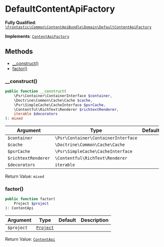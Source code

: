 #  DefaultContentApiFactory

**Fully Qualified**: [`\Frontastic\Common\ContentApiBundle\Domain\DefaultContentApiFactory`](../../../../src/php/ContentApiBundle/Domain/DefaultContentApiFactory.php)

**Implements**: [`ContentApiFactory`](ContentApiFactory.md)

## Methods

* [__construct()](#__construct)
* [factor()](#factor)

### __construct()

```php
public function __construct(
    \Psr\Container\ContainerInterface $container,
    \Doctrine\Common\Cache\Cache $cache,
    \Psr\SimpleCache\CacheInterface $psrCache,
    \Contentful\RichText\Renderer $richtextRenderer,
    iterable $decorators
): mixed
```

Argument|Type|Default|Description
--------|----|-------|-----------
`$container`|`\Psr\Container\ContainerInterface`||
`$cache`|`\Doctrine\Common\Cache\Cache`||
`$psrCache`|`\Psr\SimpleCache\CacheInterface`||
`$richtextRenderer`|`\Contentful\RichText\Renderer`||
`$decorators`|`iterable`||

Return Value: `mixed`

### factor()

```php
public function factor(
    Project $project
): ContentApi
```

Argument|Type|Default|Description
--------|----|-------|-----------
`$project`|[`Project`](../../ReplicatorBundle/Domain/Project.md)||

Return Value: [`ContentApi`](ContentApi.md)

